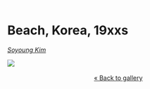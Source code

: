 <img style="float:left;" alt="a video of a blurry black and white photo of my mom playing in the snow in Seoul, and a virtual reconstruction of the yard, with snow falling, smoke in the distance" src="images/empty.png" />

# Beach, Korea, 19xxs

_[Soyoung Kim](http://www.soyounglkim.com/)_

[![](https://miro.medium.com/v2/resize:fit:1400/format:webp/1*CVVzZo4tAhoxjUfx_lucpA.jpeg)](2022/12/5)

<center><p>

[&laquo; Back to gallery](#)

</p></center>

<style>

header {
  background-image: url('images/soyoung-kim.jpg');
}

</style>
